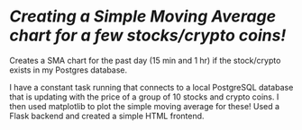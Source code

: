 # ***Creating a Simple Moving Average chart for a few stocks/crypto coins!***

Creates a SMA chart for the past day (15 min and 1 hr) if the stock/crypto exists in my Postgres database.

I have a constant task running that connects to a local PostgreSQL database that is updating with the price of a group of 10 stocks and crypto coins. I then used matplotlib to plot the simple moving average for these!
Used a Flask backend and created a simple HTML frontend.
